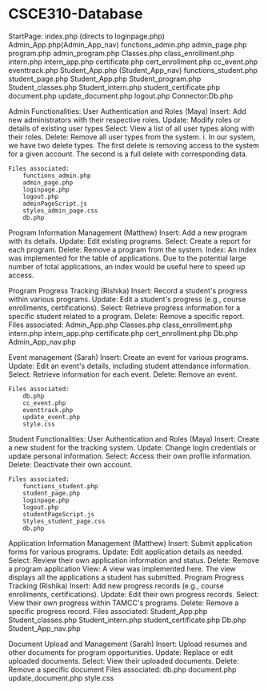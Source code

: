 # CSCE310-Database
StartPage: index.php (directs to loginpage.php)        
    Admin_App.php(Admin_App_nav)
        functions_admin.php
        admin_page.php
        program.php
        admin_program.php
        Classes.php
        class_enrollment.php
        intern.php
        intern_app.php
        certificate.php
        cert_enrollment.php
        cc_event.php
        eventtrack.php
    Student_App.php (Student_App_nav)
        functions_student.php
        student_page.php
        Student_App.php
        Student_program.php
        Student_classes.php
        Student_intern.php
        student_certificate.php
        document.php
        update_document.php
    logout.php
Connector:Db.php

Admin Functionalities: 
User Authentication and Roles (Maya)
 Insert: Add new administrators with their respective roles.
 Update: Modify roles or details of existing user types
Select: View a list of all user types along with their roles.
Delete: Remove all user types from the system.
i. In our system, we have two delete types. The first delete is removing
access to the system for a given account. The second is a full delete with
corresponding data.

	Files associated:
        functions_admin.php
        admin_page.php
        loginpage.php
        logout.php
        adminPageScript.js
        styles_admin_page.css
        db.php

Program Information Management (Matthew) 
Insert: Add a new program with its details.
Update: Edit existing programs.
Select: Create a report for each program.
Delete: Remove a program from the system.
Index: An index was implemented for the table of applications. Due to the potential large number of total applications, an index would be useful here to speed up access.

Program Progress Tracking (Rishika) 
 Insert: Record a student's progress within various programs.
Update: Edit a student's progress (e.g., course enrollments, certifications).
 Select: Retrieve progress information for a specific student related to a program.
 Delete: Remove a specific report.
    Files associated:
        Admin_App.php
        Classes.php
        class_enrollment.php
        intern.php
        intern_app.php
        certificate.php
        cert_enrollment.php
        Db.php
        Admin_App_nav.php

Event management (Sarah)
 Insert: Create an event for various programs.
 Update: Edit an event's details, including student attendance information.
 Select: Retrieve information for each event.
 Delete: Remove an event.

    Files associated:
        db.php
        cc_event.php
        eventtrack.php
        update_event.php
        style.css


Student Functionalities: 
User Authentication and Roles (Maya)
 Insert: Create a new student for the tracking system.
 Update: Change login credentials or update personal information.
 Select: Access their own profile information.
 Delete: Deactivate their own account.

    Files associated:
        functions_student.php
        student_page.php
        loginpage.php
        logout.php
        studentPageScript.js
        Styles_student_page.css
        db.php

Application Information Management (Matthew)
 Insert: Submit application forms for various programs.
 Update: Edit application details as needed.
 Select: Review their own application information and status.
 Delete: Remove a program application
View: A view was implemented here. The view displays all the applications a student has submitted.
Program Progress Tracking (Rishika) 
 Insert: Add new progress records (e.g., course enrollments, certifications).
 Update: Edit their own progress records.
 Select: View their own progress within TAMCC's programs.
Delete: Remove a specific progress record.
    Files associated:
        Student_App.php
        Student_classes.php
        Student_intern.php
        student_certificate.php
        Db.php
        Student_App_nav.php

Document Upload and Management (Sarah)
 Insert: Upload resumes and other documents for program opportunities.
 Update: Replace or edit uploaded documents.
 Select: View their uploaded documents.
 Delete: Remove a specific document
    Files associated:
        db.php
        document.php
        update_document.php
        style.css

